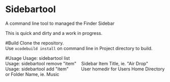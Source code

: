 # Sidebartool
A command line tool to managed the Finder Sidebar

This is quick and dirty and a work in progress.

#Build
Clone the repository.<br />
Use `xcodebuild install` on command line in Project directory to build.

#Usage
Usage: sidebartool list<br />
Usage: sidebartool remove "item"&nbsp;&nbsp;&nbsp;&nbsp;Sidebar Item Title, ie. "Air Drop"<br />
Usage: sidebartool add "item"&nbsp;&nbsp;&nbsp;&nbsp;&nbsp;&nbsp;&nbsp;&nbsp;&nbsp;&nbsp;User homedir for Users Home Directory or Folder Name, ie. Music
